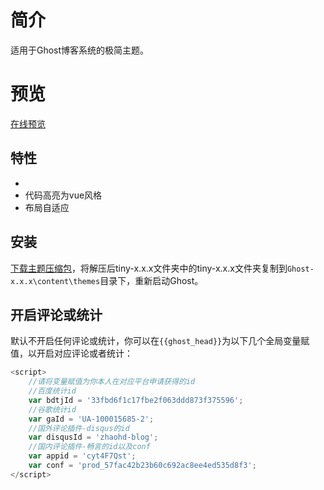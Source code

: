 # 简介

适用于Ghost博客系统的极简主题。

# 预览

[在线预览](https://zhaohaodang.com/blog/)

## 特性

* ​
* 代码高亮为vue风格
* 布局自适应

## 安装

[下载主题压缩包](https://github.com/zhaohaodang/tiny/archive/1.0.0.zip)，将解压后tiny-x.x.x文件夹中的tiny-x.x.x文件夹复制到`Ghost-x.x.x\content\themes`目录下，重新启动Ghost。

## 开启评论或统计
默认不开启任何评论或统计，你可以在`{{ghost_head}}`为以下几个全局变量赋值，以开启对应评论或者统计：

```javascript
<script>
    //请将变量赋值为你本人在对应平台申请获得的id
    //百度统计id
    var bdtjId = '33fbd6f1c17fbe2f063ddd873f375596';
    //谷歌统计id
    var gaId = 'UA-100015685-2';
    //国外评论插件-disqus的id
    var disqusId = 'zhaohd-blog';
    //国内评论插件-畅言的id以及conf
    var appid = 'cyt4F7Qst'; 
    var conf = 'prod_57fac42b23b60c692ac8ee4ed535d8f3'; 
</script>
```